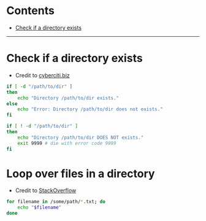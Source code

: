 # Contents
- [Check if a directory exists](#check-if-a-directory-exists)

---


# Check if a directory exists
- Credit to [cyberciti.biz](https://www.cyberciti.biz/faq/howto-check-if-a-directory-exists-in-a-bash-shellscript/)
```sh
if [ -d "/path/to/dir" ] 
then
    echo "Directory /path/to/dir exists." 
else
    echo "Error: Directory /path/to/dir does not exists."
fi
```

```sh
if [ ! -d "/path/to/dir" ] 
then
    echo "Directory /path/to/dir DOES NOT exists." 
    exit 9999 # die with error code 9999
fi
```


# Loop over files in a directory
- Credit to [StackOverflow](https://stackoverflow.com/a/20796617/9970629)
```sh
for filename in /some/path/*.txt; do
	echo "$filename"
done
```
